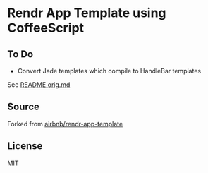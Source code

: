 # Rendr App Template using CoffeeScript

## To Do
* Convert Jade templates which compile to HandleBar templates

See [README.orig.md](https://github.com/kzap/rendr-app-coffee-template/blob/master/README.orig.md)

## Source

Forked from [airbnb/rendr-app-template](https://github.com/airbnb/rendr-app-template)

## License

MIT
